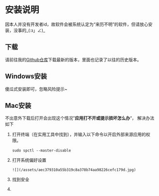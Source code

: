 # 安装说明

因本人并没有开发者id，故软件会被系统认定为“来历不明”的软件，但请放心安装，没事的\_\(:з」∠\)\_

## 下载

请前往我的[Github仓库](https://github.com/Shiroyan/ProjectManager/releases)下载最新的版本，里面也记录了以往的历史版本。

## Windows安装

傻瓜式安装即可，忽略风险提示~

## Mac安装

不出意外下载后打开会出现这个情况”**应用打不开或提示损坏怎么办**“， 解决办法如下

1. 打开终端（在实用工具中找到），并输入以下命令以开启外部来源应用的权限。

   `sudo spctl --master-disable`

2. 打开系统偏好设置

       ![](/assets/aec379310a55b319c8a378b74aa98226cefc179d.jpg)

1. 找到安全
2. 



